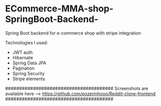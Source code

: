 # ECommerce-MMA-shop-SpringBoot-Backend-

Spring Boot backend for e-commerce shop with stripe integration

Technologies I used:
- JWT auth
- Hibernate
- Spring Data JPA
- Pagination
- Spring Security
- Stripe elements

#######################################
Screenshots are available here --> https://github.com/pozerinhooo/Reddit-clone-frontend
#######################################
